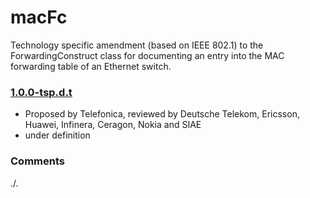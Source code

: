 # macFc
Technology specific amendment (based on IEEE 802.1) to the ForwardingConstruct class for documenting an entry into the MAC forwarding table of an Ethernet switch.


### [1.0.0-tsp.d.t](../../tree/tsp)
- Proposed by Telefonica, reviewed by Deutsche Telekom, Ericsson, Huawei, Infinera, Ceragon, Nokia and SIAE
- under definition

### Comments
./.

